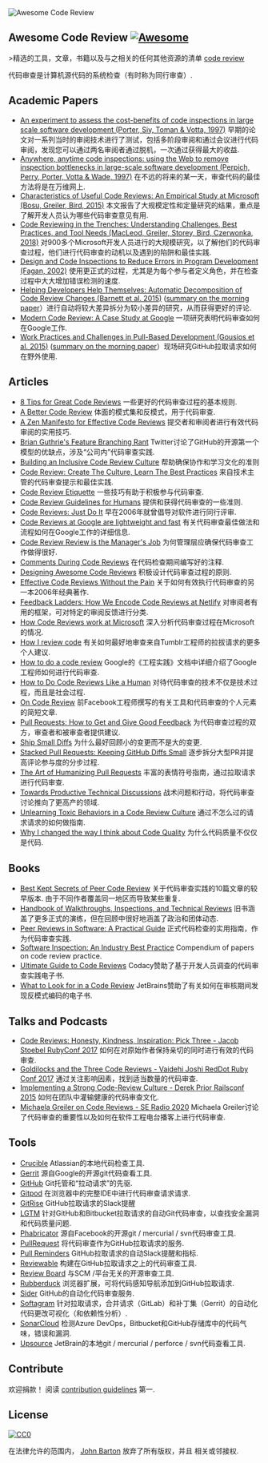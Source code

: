 <div class="github-widget" data-repo="joho/awesome-code-review"></div>

<img src="https://raw.githubusercontent.com/joho/awesome-code-review/master/Awesome Code Review.png" alt="Awesome Code Review" />

## Awesome Code Review [![Awesome](https://cdn.rawgit.com/sindresorhus/awesome/d7305f38d29fed78fa85652e3a63e154dd8e8829/media/badge.svg)](https://github.com/sindresorhus/awesome)

&gt;精选的工具，文章，书籍以及与之相关的任何其他资源的清单 [code review](https://en.wikipedia.org/wiki/Code_review)

代码审查是计算机源代码的系统检查（有时称为同行审查）.



## Academic Papers

- [An experiment to assess the cost-benefits of code inspections in large scale software development (Porter, Siy, Toman & Votta, 1997)](http://laser.cs.umass.edu/courses/cs521-621.Fall10/documents/PorterSiyetal.pdf) 早期的论文对一系列当时的审阅技术进行了测试，包括多阶段审阅和通过会议进行代码审阅，发现您可以通过两名审阅者通过脱机，一次通过获得最大的收益.
- [Anywhere, anytime code inspections: using the Web to remove inspection bottlenecks in large-scale software development (Perpich, Perry, Porter, Votta & Wade, 1997)](https://dl.acm.org/citation.cfm?id=253234) 在不远的将来的某一天，审查代码的最佳方法将是在万维网上.
- [Characteristics of Useful Code Reviews: An Empirical Study at Microsoft (Bosu, Greiler, Bird, 2015)](https://www.michaelagreiler.com/wp-content/uploads/2019/02/Characteristics-Of-Useful-Comments.pdf) 本文报告了大规模定性和定量研究的结果，重点是了解开发人员认为哪些代码审查意见有用.  
- [Code Reviewing in the Trenches: Understanding Challenges, Best Practices, and Tool Needs (MacLeod, Greiler, Storey, Bird, Czerwonka, 2018)](https://www.michaelagreiler.com/wp-content/uploads/2019/03/Code-Reviewing-in-the-Trenches-Understanding-Challenges-Best-Practices-and-Tool-Needs.pdf) 对900多个Microsoft开发人员进行的大规模研究，以了解他们的代码审查过程，他们进行代码审查的动机以及遇到的陷阱和最佳实践.
- [Design and Code Inspections to Reduce Errors in Program Development (Fagan, 2002)](https://link.springer.com/chapter/10.1007/978-3-642-59412-0_35) 使用更正式的过程，尤其是为每个参与者定义角色，并在检查过程中大大增加错误检测的速度.
- [Helping Developers Help Themselves: Automatic Decomposition of Code Review Changes (Barnett et al. 2015)](http://research.microsoft.com/pubs/238937/barnett2015hdh.pdf) ([summary on the morning paper](https://blog.acolyer.org/2015/06/26/helping-developers-help-themselves-automatic-decomposition-of-code-review-changes/)）进行自动将较大差异拆分为较小差异的研究，从而获得更好的评论.
- [Modern Code Review: A Case Study at Google](https://sback.it/publications/icse2018seip.pdf) 一项研究表明代码审查如何在Google工作.
- [Work Practices and Challenges in Pull-Based Development (Gousios et al. 2015)](https://sback.it/publications/icse2016b.pdf) ([summary on the morning paper](https://blog.acolyer.org/2015/06/23/work-practices-and-challenges-in-pull-based-development/)）现场研究GitHub拉取请求如何在野外使用.

## Articles

- [8 Tips for Great Code Reviews](https://kellysutton.com/2018/10/08/8-tips-for-great-code-reviews.html) 一些更好的代码审查过程的基本规则.
- [A Better Code Review](https://www.giladpeleg.com/blog/better-code-review/) 体面的模式集和反模式，用于代码审查.
- [A Zen Manifesto for Effective Code Reviews](https://medium.freecodecamp.org/a-zen-manifesto-for-effective-code-reviews-e30b5c95204a) 提交者和审阅者进行有效代码审阅的实用技巧.
- [Brian Guthrie's Feature Branching Rant](https://twitter.com/bguthrie/status/937750796334174209) Twitter讨论了GitHub的开源第一个模型的优缺点，涉及“公司内”代码审查实践.
- [Building an Inclusive Code Review Culture](https://blog.plaid.com/building-an-inclusive-code-review-culture/) 帮助确保协作和学习文化的准则
- [Code Review: Create The Culture, Learn The Best Practices](https://codingsans.com/blog/code-review) 来自技术主管的代码审查提示和最佳实践.
- [Code Review Etiquette](https://css-tricks.com/code-review-etiquette/) 一些技巧有助于积极参与代码审查.
- [Code Review Guidelines for Humans](https://phauer.com/2018/code-review-guidelines/) 提供和获得代码审查的一些准则.
- [Code Reviews: Just Do It](https://blog.codinghorror.com/code-reviews-just-do-it/) 早在2006年就曾倡导对软件进行同行评审.
- [Code Reviews at Google are lightweight and fast](https://www.michaelagreiler.com/code-reviews-at-google/) 有关代码审查最佳做法和流程如何在Google工作的详细信息.
- [Code Review Review is the Manager's Job](https://hecate.co/blog/code-review-review-is-the-managers-job) 为何管理层应确保代码审查工作做得很好.
- [Comments During Code Reviews](https://medium.com/@otarutunde/comments-during-code-reviews-2cb7791e1ac7) 在代码检查期间编写好的注释.
- [Designing Awesome Code Reviews](https://medium.com/unpacking-trunk-club/designing-awesome-code-reviews-5a0d9cd867e3) 积极设计代码审查过程的原则.
- [Effective Code Reviews Without the Pain](https://www.developer.com/tech/article.php/3579756/Effective-Code-Reviews-Without-the-Pain.htm) 关于如何有效执行代码审查的另一本2006年经典著作.
- [Feedback Ladders: How We Encode Code Reviews at Netlify](https://www.netlify.com/blog/2020/03/05/feedback-ladders-how-we-encode-code-reviews-at-netlify/) 对审阅者有用的框架，可对特定的审阅反馈进行分类.
- [How Code Reviews work at Microsoft](https://www.michaelagreiler.com/code-reviews-at-microsoft-how-to-code-review-at-a-large-software-company/) 深入分析代码审查过程在Microsoft的情况.
- [How I review code](https://engineering.tumblr.com/post/170040992289/how-i-review-code) 有关如何最好地审查来自Tumblr工程师的拉拔请求的更多个人建议.
- [How to do a code review](https://google.github.io/eng-practices/review/reviewer/) Google的《工程实践》文档中详细介绍了Google工程师如何进行代码审查.
- [How to Do Code Reviews Like a Human](https://mtlynch.io/human-code-reviews-1/) 对待代码审查的技术不仅是技术过程，而且是社会过程.
- [On Code Review](https://medium.com/@schrockn/on-code-reviews-b1c7c94d868c) 前Facebook工程师撰写的有关工具和代码审查的个人元素的简短文章.
- [Pull Requests: How to Get and Give Good Feedback](https://kickstarter.engineering/pull-requests-how-to-get-and-give-good-feedback-f573469f0c44) 为代码审查过程的双方，审查者和被审查者提供建议.
- [Ship Small Diffs](https://blog.skyliner.io/ship-small-diffs-741308bec0d1) 为什么最好回顾小的变更而不是大的变更.
- [Stacked Pull Requests: Keeping GitHub Diffs Small](https://graysonkoonce.com/stacked-pull-requests-keeping-github-diffs-small/) 逐步拆分大型PR并提高评论参与度的分步过程.
- [The Art of Humanizing Pull Requests](https://blog.usejournal.com/the-art-of-humanizing-pull-requests-prs-b520588eb345) 丰富的表情符号指南，通过拉取请求进行代码审查.
- [Towards Productive Technical Discussions](https://cate.blog/2018/07/03/towards-productive-technical-discussions/) 战术问题和行动，将代码审查讨论推向了更高产的领域.
- [Unlearning Toxic Behaviors in a Code Review Culture](https://medium.com/@sandya.sankarram/unlearning-toxic-behaviors-in-a-code-review-culture-b7c295452a3c) 通过不怎么过的请求请求的如何做指南.
- [Why I changed the way I think about Code Quality](https://medium.freecodecamp.org/why-i-changed-the-way-i-think-about-code-quality-88c5d8d57e68) 为什么代码质量不仅仅是代码.

## Books

- [Best Kept Secrets of Peer Code Review](https://www.goodreads.com/book/show/1563457.Best_Kept_Secrets_of_Peer_Code_Review) 关于代码审查实践的10篇文章的较早版本. 由于不同作者覆盖同一地区而导致某些重复.
- [Handbook of Walkthroughs, Inspections, and Technical Reviews](https://www.amazon.com/Handbook-Walkthroughs-Inspections-Technical-Reviews/dp/0932633196) 旧书涵盖了更多正式的演练，但在回顾中很好地涵盖了政治和团体动态.
- [Peer Reviews in Software: A Practical Guide](https://www.amazon.com/Peer-Reviews-Software-Practical-Guide/dp/0201734850) 正式代码检查的实用指南，作为代码审查实践.
- [Software Inspection: An Industry Best Practice](https://www.amazon.com/Software-Inspection-Industry-Best-Practice/dp/0818673400) Compendium of papers on code review practice.
- [Ultimate Guide to Code Reviews](https://www.codacy.com/ebooks/guide-to-code-reviews) Codacy赞助了基于开发人员调查的代码审查实践电子书.
- [What to Look for in a Code Review](https://leanpub.com/whattolookforinacodereview) JetBrains赞助了有关如何在审核期间发现反模式编码的电子书.

## Talks and Podcasts

- [Code Reviews: Honesty, Kindness, Inspiration: Pick Three - Jacob Stoebel RubyConf 2017](http://confreaks.tv/videos/rubyconf2017-code-reviews-honesty-kindness-inspiration-pick-three) 如何在对原始作者保持亲切的同时进行有效的代码审查.
- [Goldilocks and the Three Code Reviews - Vaidehi Joshi RedDot Ruby Conf 2017](https://confreaks.tv/videos/reddotrubyconf2017-goldilocks-and-the-three-code-reviews) 通过关注影响因素，找到适当数量的代码审查.
- [Implementing a Strong Code-Review Culture - Derek Prior Railsconf 2015](https://www.youtube.com/watch?v=PJjmw9TRB7s) 如何在团队中灌输健康的代码审查文化.
- [Michaela Greiler on Code Reviews - SE Radio 2020](https://www.se-radio.net/2020/02/episode-400-michaela-greiler-on-code-reviews/) Michaela Greiler讨论了代码审查的重要性以及如何在软件工程电台播客上进行代码审查.

## Tools

- [Crucible](https://www.atlassian.com/software/crucible) Atlassian的本地代码检查工具.
- [Gerrit](https://www.gerritcodereview.com/) 源自Google的开源git代码查看工具.
- [GitHub](https://github.com) Git托管和“拉动请求”的先驱.
- [Gitpod](https://gitpod.io) 在浏览器中的完整IDE中进行代码审查请求请求.
- [GitRise](https://www.gitrise.com/) GitHub拉取请求的Slack提醒
- [LGTM](https://lgtm.com) 针对GitHub和Bitbucket拉取请求的自动Git代码审查，以查找安全漏洞和代码质量问题.
- [Phabricator](https://www.phacility.com/phabricator/) 源自Facebook的开源git / mercurial / svn代码审查工具.
- [PullRequest](https://www.pullrequest.com/) 将代码审查作为GitHub拉取请求的服务.
- [Pull Reminders](https://pullreminders.com) GitHub拉取请求的自动Slack提醒和指标.
- [Reviewable](https://reviewable.io/) 构建在GitHub拉取请求之上的代码审查工具.
- [Review Board](https://www.reviewboard.org/) 与SCM /平台无关的开源审查工具.
- [Rubberduck](https://www.rubberduck.io) 浏览器扩展，可将代码感知导航添加到GitHub拉取请求.
- [Sider](https://sider.review/) GitHub的自动化代码审查服务.
- [Softagram](https://softagram.com/) 针对拉取请求，合并请求（GitLab）和补丁集（Gerrit）的自动化代码更改可视化（和依赖性分析）.
- [SonarCloud](https://sonarcloud.io) 检测Azure DevOps，Bitbucket和GitHub存储库中的代码气味，错误和漏洞.
- [Upsource](https://www.jetbrains.com/upsource/) JetBrain的本地git / mercurial / perforce / svn代码查看工具.

## Contribute

欢迎捐款！ 阅读 [contribution guidelines](https://github.com/joho/awesome-code-review/blob/master/contributing.md) 第一.

## License

[![CC0](http://mirrors.creativecommons.org/presskit/buttons/88x31/svg/cc-zero.svg)](http://creativecommons.org/publicdomain/zero/1.0)

在法律允许的范围内， [John Barton](https://johnbarton.co) 放弃了所有版权，并且
相关或邻接权.
